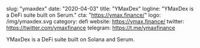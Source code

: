 slug: "ymaxdex"
date: "2020-04-03"
title: "YMaxDex"
logline: "YMaxDex is a DeFi suite built on Serum."
cta: "https://ymax.finance/"
logo: /img/ymaxdex.svg
category: defi
website: https://ymax.finance/
twitter: https://twitter.com/ymaxfinance
telegram: https://t.me/ymaxfinance

YMaxDex is a DeFi suite built on Solana and Serum.
